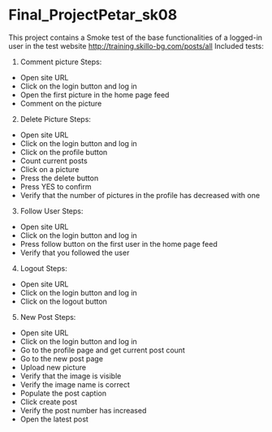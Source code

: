 # Final_ProjectPetar_sk08
This project contains a Smoke test of the base functionalities of a logged-in user in the test website http://training.skillo-bg.com/posts/all 
Included tests:
1. Comment picture
Steps:
- Open site URL
- Click on the login button and log in 
- Open the first picture in the home page feed
- Comment on the picture

2. Delete Picture
Steps:
- Open site URL
- Click on the login button and log in
- Click on the profile button
- Count current posts
- Click on a picture
- Press the delete button
- Press YES to confirm
- Verify that the number of pictures in the profile has decreased with one

3. Follow User
Steps:
- Open site URL
- Click on the login button and log in
- Press follow button on the first user in the home page feed
- Verify that you followed the user

4. Logout
Steps:
- Open site URL
- Click on the login button and log in
- Click on the logout button

5. New Post
Steps:
- Open site URL
- Click on the login button and log in
- Go to the profile page and get current post count
- Go to the new post page
- Upload new picture
- Verify that the image is visible
- Verify the image name is correct
- Populate the post caption
- Click create post
- Verify the post number has increased
- Open the latest post


  



